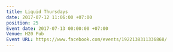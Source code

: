```yaml
---
title: Liquid Thursdays
date: 2017-07-12 11:06:00 +07:00
position: 25
Event date: 2017-07-13 00:00:00 +07:00
Venue: H20 Pub
Event URL: https://www.facebook.com/events/1922138311336868/
---
```


